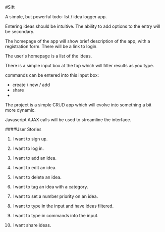 #Sift

A simple, but powerful todo-list / idea logger app.

Entering ideas should be intuitive. The ability to add options to the entry will be secondary.

The homepage of the app will show brief description of the app, with a registration form. There will be a link to login.

The user's homepage is a list of the ideas.

There is a simple input box at the top which will filter results as you type.

commands can be entered into this input box:

* create / new / add
* share
*

The project is a simple CRUD app which will evolve into something a bit more dynamic.

Javascript AJAX calls will be used to streamline the interface.

####User Stories

1. I want to sign up.

1. I want to log in.

1. I want to add an idea.

1. I want to edit an idea.

1. I want to delete an idea.

1. I want to tag an idea with a category.

1. I want to set a number priority on an idea.

2. I want to type in the input and have ideas filtered.

2. I want to type in commands into the input.

4. I want share ideas.

